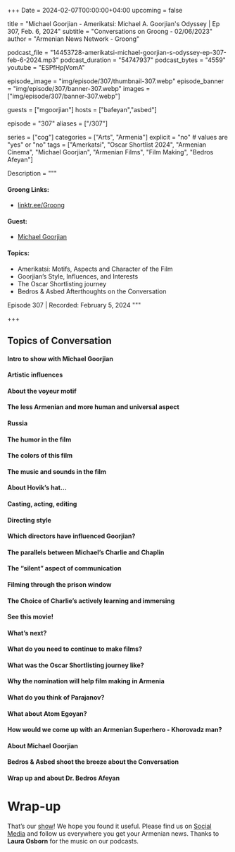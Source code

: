 +++
Date = 2024-02-07T00:00:00+04:00
upcoming = false

title = "Michael Goorjian - Amerikatsi: Michael A. Goorjian's Odyssey | Ep 307, Feb. 6, 2024"
subtitle = "Conversations on Groong - 02/06/2023"
author = "Armenian News Network - Groong"

podcast_file = "14453728-amerikatsi-michael-goorjian-s-odyssey-ep-307-feb-6-2024.mp3"
podcast_duration = "54747937"
podcast_bytes = "4559"
youtube = "ESPfHpjVomA"

episode_image = "img/episode/307/thumbnail-307.webp"
episode_banner = "img/episode/307/banner-307.webp"
images = ["img/episode/307/banner-307.webp"]

guests = ["mgoorjian"]
hosts = ["bafeyan","asbed"]

episode = "307"
aliases = ["/307"]

series = ["cog"]
categories = ["Arts", "Armenia"]
explicit = "no" # values are "yes" or "no"
tags = ["Amerkatsi", "Oscar Shortlist 2024", "Armenian Cinema", "Michael Goorjian", "Armenian Films", "Film Making", "Bedros Afeyan"]

Description = """

#### Groong Links:
* [linktr.ee/Groong](https://linktr.ee/groong)

#### Guest:
* [Michael Goorjian](/guest/mgoorjian)

#### Topics:
* Amerikatsi: Motifs, Aspects and Character of the Film
* Goorjian’s Style, Influences, and Interests
* The Oscar Shortlisting journey
* Bedros & Asbed Afterthoughts on the Conversation

Episode 307 | Recorded: February 5, 2024
"""

+++

## Topics of Conversation

#### Intro to show with Michael Goorjian
#### Artistic influences
#### About the voyeur motif
#### The less Armenian and more human and universal aspect
#### Russia
#### The humor in the film
#### The colors of this film
#### The music and sounds in the film
#### About Hovik’s hat…
#### Casting, acting, editing
#### Directing style
#### Which directors have influenced Goorjian?
#### The parallels between Michael’s Charlie and Chaplin
#### The “silent” aspect of communication
#### Filming through the prison window
#### The Choice of Charlie’s actively learning and immersing
#### See this movie!
#### What’s next?
#### What do you need to continue to make films?
#### What was the Oscar Shortlisting journey like?
#### Why the nomination will help film making in Armenia
#### What do you think of Parajanov?
#### What about Atom Egoyan?
#### How would we come up with an Armenian Superhero - Khorovadz man?
#### About Michael Goorjian
#### Bedros & Asbed shoot the breeze about the Conversation
#### Wrap up and about Dr. Bedros Afeyan


# Wrap-up

That’s our [show](https://podcasts.groong.org/)! We hope you found it useful. Please find us on [Social Media](https://linktr.ee/groong) and follow us everywhere you get your Armenian news.
Thanks to **Laura Osborn** for the music on our podcasts.
